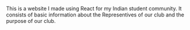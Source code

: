 This is a website I made using React for my Indian student community. It consists of basic information about the Representives of our club and the purpose of our club.
